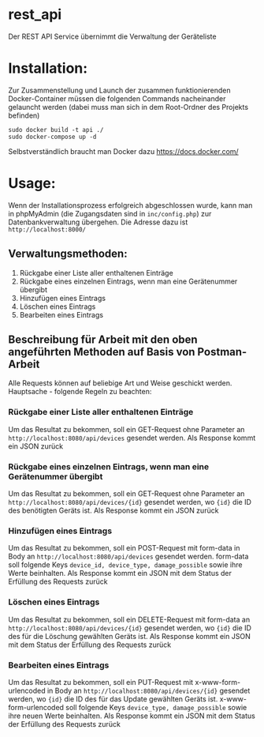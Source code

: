 # rest_api

Der REST API Service übernimmt die Verwaltung der Geräteliste

# Installation:

Zur Zusammenstellung und Launch der zusammen funktionierenden Docker-Container müssen die folgenden Commands nacheinander gelauncht werden 
(dabei muss man sich in dem Root-Ordner des Projekts befinden)

```
sudo docker build -t api ./
sudo docker-compose up -d
```

Selbstverständlich braucht man Docker dazu https://docs.docker.com/

# Usage:

Wenn der Installationsprozess erfolgreich abgeschlossen wurde, kann man in phpMyAdmin (die Zugangsdaten sind in `inc/config.php`) zur Datenbankverwaltung übergehen. 
Die Adresse dazu ist `http://localhost:8000/`

## Verwaltungsmethoden:
1. Rückgabe einer Liste aller enthaltenen Einträge
2. Rückgabe eines einzelnen Eintrags, wenn man eine Gerätenummer übergibt
3. Hinzufügen eines Eintrags
4. Löschen eines Eintrags
5. Bearbeiten eines Eintrags

## Beschreibung für Arbeit mit den oben angeführten Methoden auf Basis von Postman-Arbeit

Alle Requests können auf beliebige Art und Weise geschickt werden. Hauptsache - folgende Regeln zu beachten:

### Rückgabe einer Liste aller enthaltenen Einträge

Um das Resultat zu bekommen, soll ein GET-Request ohne Parameter an ```http://localhost:8080/api/devices``` gesendet werden.
Als Response kommt ein JSON zurück

### Rückgabe eines einzelnen Eintrags, wenn man eine Gerätenummer übergibt

Um das Resultat zu bekommen, soll ein GET-Request ohne Parameter an ```http://localhost:8080/api/devices/{id}``` gesendet werden, wo ```{id}``` die ID des benötigten Geräts
ist.
Als Response kommt ein JSON zurück

### Hinzufügen eines Eintrags

Um das Resultat zu bekommen, soll ein POST-Request mit form-data in Body an ```http://localhost:8080/api/devices``` gesendet werden.
form-data soll folgende Keys ```device_id, device_type, damage_possible``` sowie ihre Werte beinhalten.
Als Response kommt ein JSON mit dem Status der Erfüllung des Requests zurück

### Löschen eines Eintrags

Um das Resultat zu bekommen, soll ein DELETE-Request mit form-data an ```http://localhost:8080/api/devices/{id}``` gesendet werden, wo ```{id}``` die ID des für die Löschung gewählten Geräts
ist.
Als Response kommt ein JSON mit dem Status der Erfüllung des Requests zurück


### Bearbeiten eines Eintrags

Um das Resultat zu bekommen, soll ein PUT-Request mit x-www-form-urlencoded in Body an ```http://localhost:8080/api/devices/{id}``` gesendet werden, wo ```{id}``` die ID des für das Update gewählten Geräts
ist.
x-www-form-urlencoded soll folgende Keys ```device_type, damage_possible``` sowie ihre neuen Werte beinhalten.
Als Response kommt ein JSON mit dem Status der Erfüllung des Requests zurück